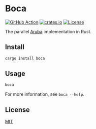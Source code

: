 # Boca

[![GitHub Action](https://img.shields.io/github/actions/workflow/status/raviqqe/boca/test.yaml?branch=main&style=flat-square)](https://github.com/raviqqe/boca/actions)
[![crates.io](https://img.shields.io/crates/v/boca?style=flat-square)](https://crates.io/crates/boca)
[![License](https://img.shields.io/crates/l/boca?style=flat-square)](#license)

The parallel [Aruba](https://github.com/cucumber/aruba) implementation in Rust.

## Install

```sh
cargo install boca
```

## Usage

```sh
boca
```

For more information, see `boca --help`.

## License

[MIT](LICENSE)
